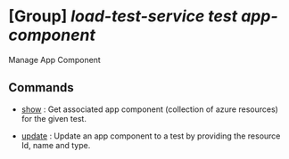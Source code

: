 # [Group] _load-test-service test app-component_

Manage App Component

## Commands

- [show](/Commands/load-test-service/test/app-component/_show.md)
: Get associated app component (collection of azure resources) for the given test.

- [update](/Commands/load-test-service/test/app-component/_update.md)
: Update an app component to a test by providing the resource Id, name and type.
